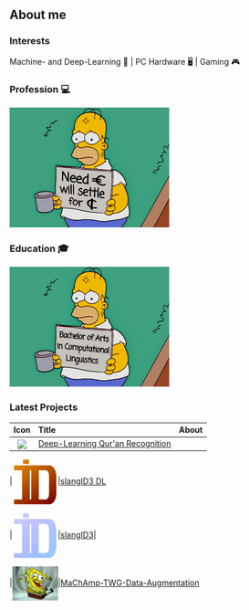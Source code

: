 ## About me
### Interests
Machine- and Deep-Learning 🤖  |  PC Hardware 🖥️  |  Gaming 🎮


### Profession 💻
<img src='https://raw.githubusercontent.com/m4cit/m4cit/main/bum.png' width="280">


### Education 🎓
<img src='https://raw.githubusercontent.com/m4cit/m4cit/main/educated_bum.png' width="280">

### Latest Projects

| Icon |  Title | About | 
|:----:|:-------|:------|
|<img src='https://raw.githubusercontent.com/m4cit/deep-learning-quran-recognition/main/gallery/icon.png' align="center" width="80">|[Deep-Learning Qur'an Recognition](https://github.com/m4cit/deep-learning-quran-recognition)

|<img src='https://raw.githubusercontent.com/m4cit/slangID3_DL/main/misc/gallery/slangID3_dl_icon.png' align="center" width="80">|[slangID3 DL](https://github.com/m4cit/slangID3_DL)

|<img src='https://raw.githubusercontent.com/m4cit/slangID3/main/misc/gallery/slangID3_icon.png' align="center" width="80">|[slangID3](https://github.com/m4cit/slangID3)|

|<img src='https://raw.githubusercontent.com/m4cit/m4cit/main/no_icon.png' align="center" width="80">|[MaChAmp-TWG-Data-Augmentation](https://github.com/m4cit/MaChAmp-TWG-Data-Augmentation)

